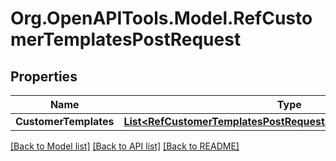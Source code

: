 # Org.OpenAPITools.Model.RefCustomerTemplatesPostRequest

## Properties

Name | Type | Description | Notes
------------ | ------------- | ------------- | -------------
**CustomerTemplates** | [**List&lt;RefCustomerTemplatesPostRequestCustomerTemplatesInner&gt;**](RefCustomerTemplatesPostRequestCustomerTemplatesInner.md) |  | [optional] 

[[Back to Model list]](../README.md#documentation-for-models) [[Back to API list]](../README.md#documentation-for-api-endpoints) [[Back to README]](../README.md)


